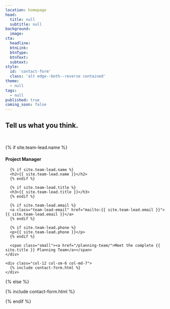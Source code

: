 ```yaml
---
location: homepage
head:
  title: null
  subtitle: null
background:
  image:
cta:
  headline:
  btnLink:
  btnType:
  btnText:
  subtext:
style:
  id: 'contact-form'
  class: 'alt edge--both--reverse contained'
theme:
  - null
tags:
  - null
published: true
coming_soon: false
---
```

<div class="container">
<h2 class="text-center">Tell us what you think.</h2>

<p>&nbsp;</p>

<row class="row text-left">
  {% if site.team-lead.name %}
    <div class="col-12 col-sm-6 col-md-5 team-lead-container">
      <h4>Project Manager</h4>

      {% if site.team-lead.name %}
      <h2>{{ site.team-lead.name }}</h2>
      {% endif %}

      {% if site.team-lead.title %}
      <h3>{{ site.team-lead.title }}</h3>
      {% endif %}

      {% if site.team-lead.email %}
      <a class="team-lead-email" href="mailto:{{ site.team-lead.email }}">{{ site.team-lead.email }}</a>
      {% endif %}

      {% if site.team-lead.phone %}
      <p>{{ site.team-lead.phone }}</p>
      {% endif %}

      <span class="small"><a href="/planning-team/">Meet the complete {{ site.title }} Planning Team</a></span>
    </div>

    <div class="col-12 col-sm-6 col-md-7">
      {% include contact-form.html %}
    </div>

  {% else %}

  <div class="col-12">
    {% include contact-form.html %}
  </div>

  {% endif %}

</row>
</div>

